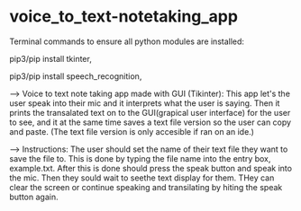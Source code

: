 # voice_to_text-notetaking_app


Terminal commands to ensure all python modules are installed:

pip3/pip install tkinter,

pip3/pip install speech_recognition,


--> Voice to text note taking app made with GUI (Tikinter): This app let's the user speak into their
    mic and it interprets what the user is saying. Then it prints the transalated text on to the 
    GUI(grapical user interface) for the user to see, and it at the same time saves a text file
    version so the user can copy and paste. (The text file version is only accesible if ran on an ide.)
  
--> Instructions: The user should set the name of their text file they want to save the file to. 
                  This is done by typing the file name into the entry box, example.txt. 
                  After this is done should press the speak button and speak into the mic.
                  Then they sould wait to seethe text display for them. THey can clear the screen
                  or continue speaking and transilating by hiting the speak button again. 
